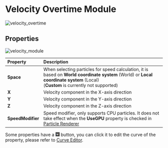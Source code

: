 # Velocity Overtime Module

![velocity_overtime](particle-system/velocity_overtime.gif)

## Properties

![velocity_module](particle-system/velocity_module.png)

| Property | Description |
| :--- | :--- |
| **Space** | When selecting particles for speed calculation, it is based on **World coordinate system** (World) or **Local coordinate system** (Local)<br> (**Custom** is currently not supported) |
| **X** | Velocity component in the X-axis direction |
| **Y** | Velocity component in the Y-axis direction |
| **Z** | Velocity component in the Z-axis direction |
| **SpeedModifier** | Speed modifier, only supports CPU particles. It does not take effect when the **UseGPU** property is checked in [Particle Renderer](./renderer.md) |

Some properties have a ![menu button](main-module/menu-button.png) button, you can click it to edit the curve of the property, please refer to [Curve Editor](./editor/curve-editor.md).
